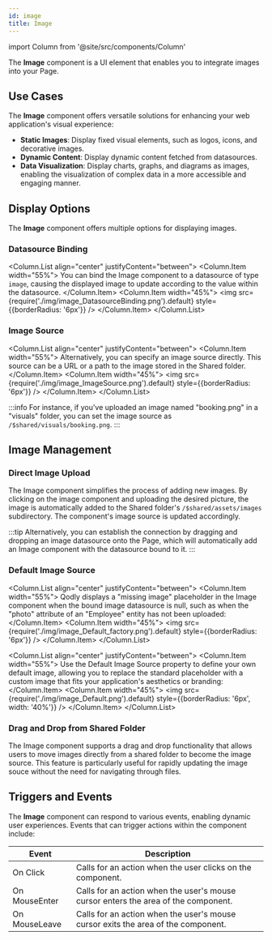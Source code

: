 ```yaml
---
id: image
title: Image
---
```

import Column from '@site/src/components/Column'


The **Image** component is a UI element that enables you to integrate images into your Page. 

## Use Cases

The **Image** component offers versatile solutions for enhancing your web application's visual experience:

- **Static Images**: Display fixed visual elements, such as logos, icons, and decorative images.
- **Dynamic Content**: Display dynamic content fetched from datasources.
- **Data Visualization**: Display charts, graphs, and diagrams as images, enabling the visualization of complex data in a more accessible and engaging manner.


## Display Options

The **Image** component offers multiple options for displaying images.

### Datasource Binding

<Column.List align="center" justifyContent="between">
	<Column.Item width="55%">
        You can bind the Image component to a datasource of type <code>image</code>, causing the displayed image to update according to the value within the datasource.
	</Column.Item>
	<Column.Item width="45%">
         <img src={require('./img/image_DatasourceBinding.png').default} style={{borderRadius: '6px'}} />
	</Column.Item>
</Column.List>


### Image Source

<Column.List align="center" justifyContent="between">
	<Column.Item width="55%">
        Alternatively, you can specify an image source directly. This source can be a URL or a path to the image stored in the Shared folder.
	</Column.Item>
	<Column.Item width="45%">
         <img src={require('./img/image_ImageSource.png').default} style={{borderRadius: '6px'}} />
	</Column.Item>
</Column.List>

:::info 
For instance, if you've uploaded an image named "booking.png" in a "visuals" folder, you can set the image source as `/$shared/visuals/booking.png`.
:::


## Image Management

### Direct Image Upload

The Image component simplifies the process of adding new images. By clicking on the image component and uploading the desired picture, the image is automatically added to the Shared folder's <code>/$shared/assets/images</code> subdirectory. The component's image source is updated accordingly.


:::tip 
Alternatively, you can establish the connection by dragging and dropping an image datasource onto the Page, which will automatically add an Image component with the datasource bound to it.
:::


### Default Image Source


<Column.List align="center" justifyContent="between">
	<Column.Item width="55%">
        Qodly displays a "missing image" placeholder in the Image component when the bound image datasource is null, such as when the "photo" attribute of an "Employee" entity has not been uploaded:
	</Column.Item>
	<Column.Item width="45%">
         <img src={require('./img/image_Default_factory.png').default} style={{borderRadius: '6px'}} />
	</Column.Item>
</Column.List>


<Column.List align="center" justifyContent="between">
	<Column.Item width="55%">
        Use the Default Image Source property to define your own default image, allowing you to replace the standard placeholder with a custom image that fits your application's aesthetics or branding:
	</Column.Item>
	<Column.Item width="45%">
         <img src={require('./img/image_Default.png').default} style={{borderRadius: '6px', width: '40%'}} />
	</Column.Item>
</Column.List>

### Drag and Drop from Shared Folder

The Image component supports a drag and drop functionality that allows users to move images directly from a shared folder to become the image source. This feature is particularly useful for rapidly updating the image souce without the need for navigating through files.

## Triggers and Events

The **Image** component can respond to various events, enabling dynamic user experiences. Events that can trigger actions within the component include:

|Event|Description|
|---|---|
|On Click| Calls for an action when the user clicks on the component. |
|On MouseEnter| Calls for an action when the user's mouse cursor enters the area of the component. |
|On MouseLeave| Calls for an action when the user's mouse cursor exits the area of the component. |
